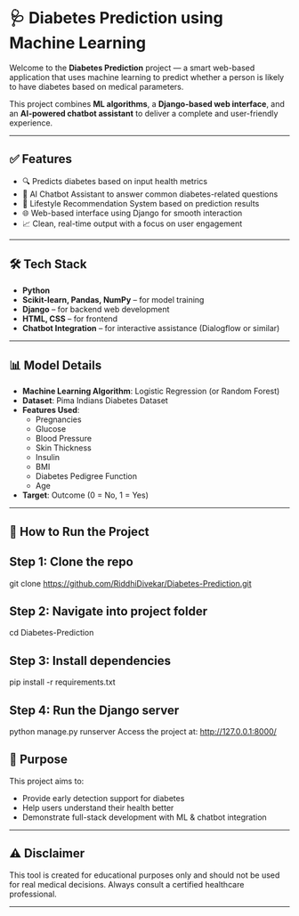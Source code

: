 # 🩺 Diabetes Prediction using Machine Learning

Welcome to the **Diabetes Prediction** project — a smart web-based application that uses machine learning to predict whether a person is likely to have diabetes based on medical parameters.

This project combines **ML algorithms**, a **Django-based web interface**, and an **AI-powered chatbot assistant** to deliver a complete and user-friendly experience.

---

## ✅ Features

- 🔍 Predicts diabetes based on input health metrics
- 💬 AI Chatbot Assistant to answer common diabetes-related questions
- 🧠 Lifestyle Recommendation System based on prediction results
- 🌐 Web-based interface using Django for smooth interaction
- 📈 Clean, real-time output with a focus on user engagement

---

## 🛠️ Tech Stack

- **Python**
- **Scikit-learn, Pandas, NumPy** – for model training
- **Django** – for backend web development
- **HTML, CSS** – for frontend
- **Chatbot Integration** – for interactive assistance (Dialogflow or similar)

---

## 📊 Model Details

- **Machine Learning Algorithm**: Logistic Regression (or Random Forest)
- **Dataset**: Pima Indians Diabetes Dataset
- **Features Used**:
  - Pregnancies
  - Glucose
  - Blood Pressure
  - Skin Thickness
  - Insulin
  - BMI
  - Diabetes Pedigree Function
  - Age
- **Target**: Outcome (0 = No, 1 = Yes)

---

## 🚀 How to Run the Project

## Step 1: Clone the repo
git clone https://github.com/RiddhiDivekar/Diabetes-Prediction.git

## Step 2: Navigate into project folder
cd Diabetes-Prediction

## Step 3: Install dependencies
pip install -r requirements.txt

## Step 4: Run the Django server
python manage.py runserver
Access the project at: http://127.0.0.1:8000/

## 🎯 Purpose

This project aims to:
- Provide early detection support for diabetes
- Help users understand their health better
- Demonstrate full-stack development with ML & chatbot integration

---


## ⚠️ Disclaimer

This tool is created for educational purposes only and should not be used for real medical decisions. Always consult a certified healthcare professional.

---
